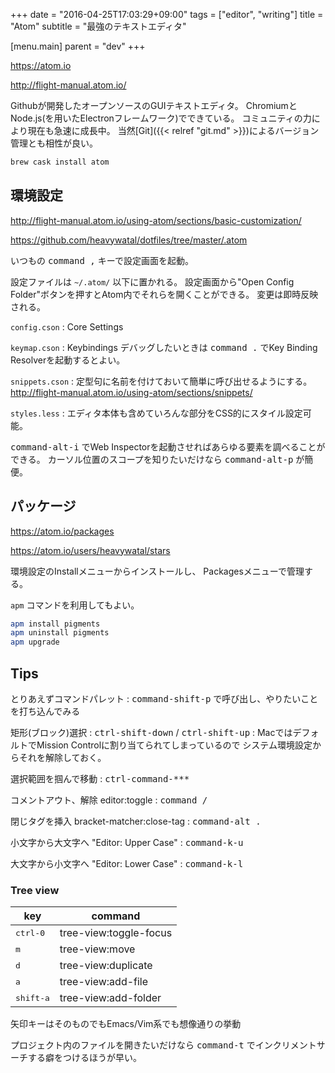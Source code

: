 +++
date = "2016-04-25T17:03:29+09:00"
tags = ["editor", "writing"]
title = "Atom"
subtitle = "最強のテキストエディタ"

[menu.main]
  parent = "dev"
+++

https://atom.io

http://flight-manual.atom.io/

Githubが開発したオープンソースのGUIテキストエディタ。
ChromiumとNode.js(を用いたElectronフレームワーク)でできている。
コミュニティの力により現在も急速に成長中。
当然[Git]({{< relref "git.md" >}})によるバージョン管理とも相性が良い。

```sh
brew cask install atom
```

## 環境設定

http://flight-manual.atom.io/using-atom/sections/basic-customization/

https://github.com/heavywatal/dotfiles/tree/master/.atom

いつもの <kbd>command ,</kbd> キーで設定画面を起動。

設定ファイルは `~/.atom/` 以下に置かれる。
設定画面から"Open Config Folder"ボタンを押すとAtom内でそれらを開くことができる。
変更は即時反映される。

`config.cson`
: Core Settings

`keymap.cson`
: Keybindings
  デバッグしたいときは <kbd>command .</kbd> でKey Binding Resolverを起動するとよい。

`snippets.cson`
: 定型句に名前を付けておいて簡単に呼び出せるようにする。
  http://flight-manual.atom.io/using-atom/sections/snippets/

`styles.less`
: エディタ本体も含めていろんな部分をCSS的にスタイル設定可能。

<kbd>command-alt-i</kbd> でWeb Inspectorを起動させればあらゆる要素を調べることができる。
カーソル位置のスコープを知りたいだけなら <kbd>command-alt-p</kbd> が簡便。


## パッケージ

https://atom.io/packages

https://atom.io/users/heavywatal/stars

環境設定のInstallメニューからインストールし、
Packagesメニューで管理する。

`apm` コマンドを利用してもよい。
```sh
apm install pigments
apm uninstall pigments
apm upgrade
```

## Tips

とりあえずコマンドパレット
: <kbd>command-shift-p</kbd> で呼び出し、やりたいことを打ち込んでみる

矩形(ブロック)選択
: <kbd>ctrl-shift-down</kbd> / <kbd>ctrl-shift-up</kbd>
: MacではデフォルトでMission Controlに割り当てられてしまっているので
  システム環境設定からそれを解除しておく。

選択範囲を掴んで移動
: <kbd>ctrl-command-***</kbd>

コメントアウト、解除 editor:toggle
: <kbd>command /</kbd>

閉じタグを挿入 bracket-matcher:close-tag
: <kbd>command-alt .</kbd>

小文字から大文字へ "Editor: Upper Case"
: <kbd>command-k-u</kbd>

大文字から小文字へ "Editor: Lower Case"
: <kbd>command-k-l</kbd>


### Tree view

key  | command
---- | ----
<kbd>ctrl-0</kbd> | tree-view:toggle-focus
<kbd>m</kbd> | tree-view:move
<kbd>d</kbd> | tree-view:duplicate
<kbd>a</kbd> | tree-view:add-file
<kbd>shift-a</kbd> | tree-view:add-folder

矢印キーはそのものでもEmacs/Vim系でも想像通りの挙動

プロジェクト内のファイルを開きたいだけなら
<kbd>command-t</kbd> でインクリメントサーチする癖をつけるほうが早い。
